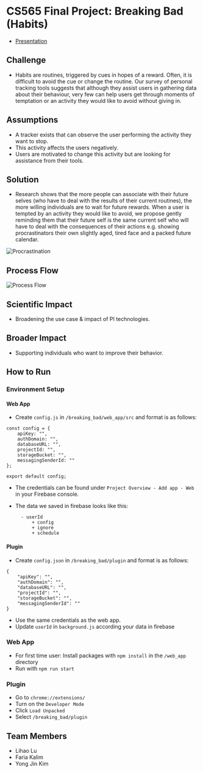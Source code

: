 # CS565 Final Project: Breaking Bad (Habits)
- [Presentation](https://docs.google.com/presentation/d/1499HccIMGWPZ2VVAt6DuEi0QQmR2JdHvXhLpIxEgnnE/edit?usp=sharing)
## Challenge
- Habits are routines, triggered by cues in hopes of a reward. Often, it is difficult to avoid the cue or change the routine.
Our survey of personal tracking tools suggests that although they assist users in gathering data about their behaviour, very few can help users get through moments of temptation or an activity they would like to avoid without giving in.

## Assumptions
- A tracker exists that can observe the user performing the activity they want to stop.
- This activity affects the users negatively.
- Users are motivated to change this activity  but are looking for assistance from their tools.

## Solution
- Research shows that the more people can associate with their future selves (who have to deal with the results of their current routines), the more willing individuals are to wait for future rewards. When a user is tempted by an activity they would like to avoid, we propose gently reminding them that their future self is the same current self who will have to deal with the consequences of their actions e.g. showing procrastinators their own slightly aged, tired face and a packed future calendar.

![Procrastination](https://i.imgur.com/hAq4Y9p.png)

## Process Flow
![Process Flow](https://i.imgur.com/4D3OYEi.png)

## Scientific Impact
- Broadening the use case & impact of PI technologies.

## Broader Impact
- Supporting individuals who want to improve their behavior.

## How to Run

### Environment Setup
#### Web App
- Create `config.js` in `/breaking_bad/web_app/src` and format is as follows:
```
const config = {
    apiKey: "",
    authDomain: "",
    databaseURL: "",
    projectId: "",
    storageBucket: "",
    messagingSenderId: ""
};

export default config;
```
- The credentials can be found under `Project Overview - Add app - Web` in your Firebase console.
- The data we saved in firebase looks like this:

        - userId
            + config
            + ignore
            + schedule

#### Plugin

- Create `config.json` in `/breaking_bad/plugin` and format is as follows:
```
{
    "apiKey": "",
    "authDomain": "",
    "databaseURL": "",
    "projectId": "",
    "storageBucket": "",
    "messagingSenderId": ""
}

```
- Use the same credentials as the web app.
- Update `userId` in `background.js` according your data in firebase

### Web App
- For first time user: Install packages with `npm install` in the `/web_app` directory
- Run with `npm run start`

### Plugin
- Go to `chrome://extensions/`
- Turn on the `Developer Mode`
- Click `Load Unpacked`
- Select `/breaking_bad/plugin`

## Team Members
- Lihao Lu
- Faria Kalim
- Yong Jin Kim
